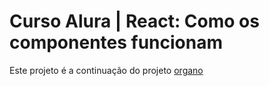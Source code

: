 # Curso Alura | React: Como os componentes funcionam

Este projeto é a continuação do projeto [organo](https://github.com/ThgMelo/organo)